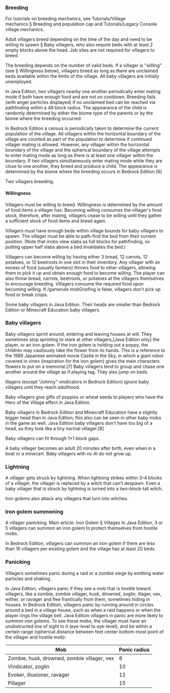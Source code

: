 ### Breeding
For tutorials on breeding mechanics, see Tutorials/Village mechanics § Breeding and population cap and Tutorials/Legacy Console village mechanics.

Adult villagers breed depending on the time of the day and need to be willing to spawn § Baby villagers, who also require beds with at least 2 empty blocks above the head. Job sites are not required for villagers to breed.

The breeding depends on the number of valid beds. If a villager is "willing" (see § Willingness below), villagers breed as long as there are unclaimed beds available within the limits of the village. All baby villagers are initially unemployed.

In Java Edition, two villagers nearby one another periodically enter mating mode if both have enough food and are not on cooldown. Breeding fails (with anger particles displayed) if no unclaimed bed can be reached via pathfinding within a 48 block radius. The appearance of the child is randomly determined by either the biome type of the parents or by the biome where the breeding occurred.

In Bedrock Edition a census is periodically taken to determine the current population of the village. All villagers within the horizontal boundary of the village are counted as part of the population to determine if continued villager mating is allowed. However, any villager within the horizontal boundary of the village and the spherical boundary of the village attempts to enter mating mode as long as there is at least one villager within the boundary. If two villagers simultaneously enter mating mode while they are close to one another, they breed and produce a child. The appearance is determined by the biome where the breeding occurs in Bedrock Edition.[6]

Two villagers breeding.
#### Willingness
Villagers must be willing to breed. Willingness is determined by the amount of food items a villager has. Becoming willing consumes the villager's food stock, therefore, after mating, villagers cease to be willing until they gather a sufficient stock of food items and breed again.

Villagers must have enough beds within village bounds for baby villagers to spawn. The villager must be able to path-find the bed from their current position. (Note that mobs view slabs as full blocks for pathfinding, so putting upper half slabs above a bed invalidates the bed.)

Villagers can become willing by having either 3 bread, 12 carrots, 12 potatoes, or 12 beetroots in one slot in their inventory. Any villager with an excess of food (usually farmers) throws food to other villagers, allowing them to pick it up and obtain enough food to become willing. The player can also throw bread, carrots, beetroots, or potatoes at the villagers themselves to encourage breeding. Villagers consume the required food upon becoming willing. If /gamerule mobGriefing is false, villagers don't pick up food or break crops.

Some baby villagers in Java Edition. Their heads are smaller than Bedrock Edition or Minecraft Education baby villagers.
### Baby villagers
Baby villagers sprint around, entering and leaving houses at will. They sometimes stop sprinting to stare at other villagers,‌[Java Edition  only] the player, or an iron golem. If the iron golem is holding out a poppy, the children may cautiously take the flower from its hands. This is a reference to the 1986 Japanese animated movie Castle in the Sky, in which a giant robot covered in vines (inspiration for the iron golem) gives the main characters flowers to put on a memorial.[7] Baby villagers tend to group and chase one another around the village as if playing tag. They also jump on beds.

Illagers (except "Johnny" vindicators in Bedrock Edition) ignore baby villagers until they reach adulthood.

Baby villagers give gifts of poppies or wheat seeds to players who have the Hero of the Village effect in Java Edition. 

Baby villagers in Bedrock Edition and Minecraft Education have a slightly bigger head than in Java Edition; this also can be seen in other baby mobs in the game as well. Java Edition baby villagers don't have too big of a head, so they look like a tiny normal villager.[8]

Baby villagers can fit through 1×1 block gaps.

A baby villager becomes an adult 20 minutes after birth, even when in a boat or a minecart. Baby villagers with no AI do not grow up.

### Lightning
A villager gets struck by lightning.
When lightning strikes within 3–4 blocks of a villager, the villager is replaced by a witch that can't despawn. Even a baby villager that is struck by lightning is turned into a two-block-tall witch. 

Iron golems also attack any villagers that turn into witches.

### Iron golem summoning
A villager panicking.
Main article: Iron Golem § Villages
In Java Edition, 3 or 5 villagers can summon an iron golem to protect themselves from hostile mobs.

In Bedrock Edition, villagers can summon an iron golem if there are less than 10 villagers per existing golem and the village has at least 20 beds.

### Panicking
Villagers sometimes panic during a raid or a zombie siege by emitting water particles and shaking.

In Java Edition, villagers panic if they see a mob that is hostile toward villagers, like a zombie, zombie villager, husk, drowned, zoglin, illager, vex, wither, or ravager and flee frantically from them, sometimes hiding in houses. In Bedrock Edition, villagers panic by running around in circles around a bed in a village house, such as when a raid happens or when the player rings the village bell. Java Edition villagers in panic are more likely to summon iron golems. To see these mobs, the villager must have an unobstructed line of sight to it (eye-level to eye-level), and be within a certain range (spherical distance between feet center bottom-most point of the villager and hostile mob):

| Mob                                         | Panic radius |
|---------------------------------------------|--------------|
| Zombie, husk, drowned, zombie villager, vex | 8            |
| Vindicator, zoglin                          | 10           |
| Evoker, illusioner, ravager                 | 12           |
| Pillager                                    | 15           |

